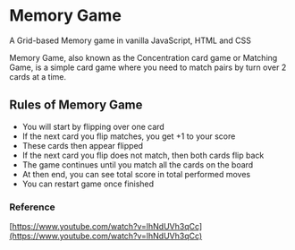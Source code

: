 # Memory Game
A Grid-based Memory game in vanilla JavaScript, HTML and CSS

Memory Game, also known as the Concentration card game or Matching Game, is a simple card game where you need to match pairs by turn over 2 cards at a time.

## Rules of Memory Game
- You will start by flipping over one card
- If the next card you flip matches, you get +1 to your score
- These cards then appear flipped
- If the next card you flip does not match, then both cards flip back
- The game continues until you match all the cards on the board
- At then end, you can see total score in total performed moves
- You can restart game once finished

### Reference
[https://www.youtube.com/watch?v=lhNdUVh3qCc](https://www.youtube.com/watch?v=lhNdUVh3qCc) 
